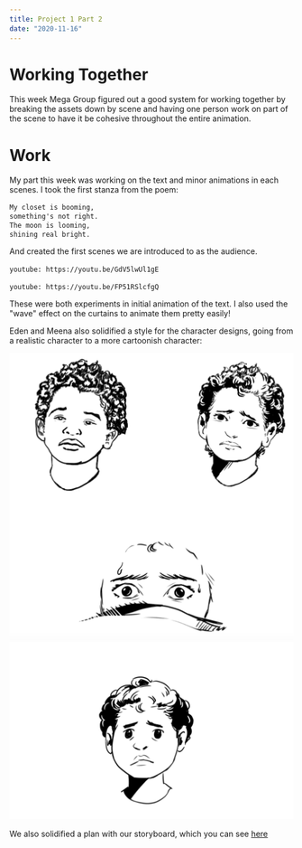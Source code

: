 ```yaml
---
title: Project 1 Part 2
date: "2020-11-16"
---
```


# Working Together

This week Mega Group figured out a good system for working together by breaking the assets down by scene and having one person work on part of the scene to have it be cohesive throughout the entire animation. 

# Work 
My part this week was working on the text and minor animations in each scenes. I took the first stanza from the poem:

    My closet is booming, 
    something's not right.
    The moon is looming, 
    shining real bright.

And created the first scenes we are introduced to as the audience.

`youtube: https://youtu.be/GdV5lwUl1gE`

`youtube: https://youtu.be/FP51RSlcfgQ`

These were both experiments in initial animation of the text. I also used the "wave" effect on the curtains to animate them pretty easily!

Eden and Meena also solidified a style for the character designs, going from a realistic character to a more cartoonish character:

![character initial](./character.png)
![character final](./character-final.png)

We also solidified a plan with our storyboard, which you can see [here](https://docs.google.com/document/d/14sx11nm23F5pZOAc9rnBY-SmblrqBLTdTrxsFMRB9DY/edit) 
